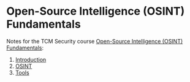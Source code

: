 # Open-Source Intelligence (OSINT) Fundamentals

Notes for the TCM Security course [Open-Source Intelligence (OSINT) Fundamentals](https://academy.tcm-sec.com/p/osint-fundamentals):

1. [Introduction](Intro/README.md)
2. [OSINT](OSINT/README.md)
3. [Tools](Tools/README.md)
